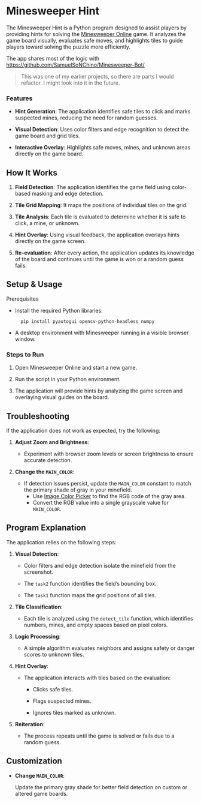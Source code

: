 # Minesweeper Hint

The Minesweeper Hint is a Python program designed to assist players by providing hints for solving the [Minesweeper Online](https://minesweeper.online/) game. It analyzes the game board visually, evaluates safe moves, and highlights tiles to guide players toward solving the puzzle more efficiently.

The app shares most of the logic with https://github.com/SamuelSoNChino/Minesweeper-Bot/

> This was one of my earlier projects, so there are parts I would refactor. I might look into it in the future.

### Features

- **Hint Generation**: The application identifies safe tiles to click and marks suspected mines, reducing the need for random guesses.

- **Visual Detection**: Uses color filters and edge recognition to detect the game board and grid tiles.

- **Interactive Overlay**: Highlights safe moves, mines, and unknown areas directly on the game board.

## How It Works

1. **Field Detection**: The application identifies the game field using color-based masking and edge detection.

2. **Tile Grid Mapping**: It maps the positions of individual tiles on the grid.

3. **Tile Analysis**: Each tile is evaluated to determine whether it is safe to click, a mine, or unknown.

4. **Hint Overlay**: Using visual feedback, the application overlays hints directly on the game screen.

5. **Re-evaluation**: After every action, the application updates its knowledge of the board and continues until the game is won or a random guess fails.

## Setup & Usage
Prerequisites

- Install the required Python libraries:

        pip install pyautogui opencv-python-headless numpy

- A desktop environment with Minesweeper running in a visible browser window.

### Steps to Run

1. Open Minesweeper Online and start a new game.

2. Run the script in your Python environment.

3. The application will provide hints by analyzing the game screen and overlaying visual guides on the board.


## Troubleshooting

If the application does not work as expected, try the following:

1. **Adjust Zoom and Brightness**:
    
    - Experiment with browser zoom levels or screen brightness to ensure accurate detection.

2. **Change the `MAIN_COLOR`**:
    - If detection issues persist, update the `MAIN_COLOR` constant to match the primary shade of gray in your minefield.
        - Use [Image Color Picker](https://imagecolorpicker.com/) to find the RGB code of the gray area.
        - Convert the RGB value into a single grayscale value for `MAIN_COLOR`.

## Program Explanation

The application relies on the following steps:

1. **Visual Detection**:

    - Color filters and edge detection isolate the minefield from the screenshot.
    
    - The `task2` function identifies the field’s bounding box.
    
    - The `task1` function maps the grid positions of all tiles.

2. **Tile Classification**:
    - Each tile is analyzed using the `detect_tile` function, which identifies numbers, mines, and empty spaces based on pixel colors.

3. **Logic Processing**:
    - A simple algorithm evaluates neighbors and assigns safety or danger scores to unknown tiles.

4. **Hint Overlay**:
    - The application interacts with tiles based on the evaluation:

        - Clicks safe tiles.
        
        - Flags suspected mines.
        
        - Ignores tiles marked as unknown.

5. **Reiteration**:
    - The process repeats until the game is solved or fails due to a random guess.

## Customization

- **Change `MAIN_COLOR`**:

    Update the primary gray shade for better field detection on custom or altered game boards.
